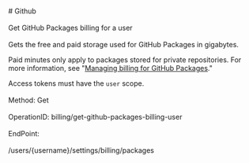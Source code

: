 <br>#     Github</br>
<br>Get GitHub Packages billing for a user</br>
<br>Gets the free and paid storage used for GitHub Packages in gigabytes.

Paid minutes only apply to packages stored for private repositories. For more information, see "[Managing billing for GitHub Packages](https://help.github.com/github/setting-up-and-managing-billing-and-payments-on-github/managing-billing-for-github-packages)."

Access tokens must have the `user` scope.</br>
<br>Method: Get</br>
<br>OperationID: billing/get-github-packages-billing-user</br>
<br>EndPoint:</br>
<br>/users/{username}/settings/billing/packages</br>
